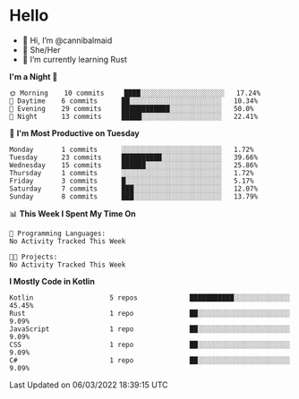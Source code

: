 # Hello
- 👋 Hi, I’m @cannibalmaid
- 👀 She/Her
- 🌱 I’m currently learning Rust

<!--START_SECTION:waka-->
**I'm a Night 🦉** 

```text
🌞 Morning    10 commits     ████░░░░░░░░░░░░░░░░░░░░░   17.24% 
🌆 Daytime    6 commits      ██░░░░░░░░░░░░░░░░░░░░░░░   10.34% 
🌃 Evening    29 commits     ████████████░░░░░░░░░░░░░   50.0% 
🌙 Night      13 commits     █████░░░░░░░░░░░░░░░░░░░░   22.41%

```
📅 **I'm Most Productive on Tuesday** 

```text
Monday       1 commits      ░░░░░░░░░░░░░░░░░░░░░░░░░   1.72% 
Tuesday      23 commits     ██████████░░░░░░░░░░░░░░░   39.66% 
Wednesday    15 commits     ██████░░░░░░░░░░░░░░░░░░░   25.86% 
Thursday     1 commits      ░░░░░░░░░░░░░░░░░░░░░░░░░   1.72% 
Friday       3 commits      █░░░░░░░░░░░░░░░░░░░░░░░░   5.17% 
Saturday     7 commits      ███░░░░░░░░░░░░░░░░░░░░░░   12.07% 
Sunday       8 commits      ███░░░░░░░░░░░░░░░░░░░░░░   13.79%

```


📊 **This Week I Spent My Time On** 

```text
💬 Programming Languages: 
No Activity Tracked This Week

🐱‍💻 Projects: 
No Activity Tracked This Week

```

**I Mostly Code in Kotlin** 

```text
Kotlin                   5 repos             ███████████░░░░░░░░░░░░░░   45.45% 
Rust                     1 repo              ██░░░░░░░░░░░░░░░░░░░░░░░   9.09% 
JavaScript               1 repo              ██░░░░░░░░░░░░░░░░░░░░░░░   9.09% 
CSS                      1 repo              ██░░░░░░░░░░░░░░░░░░░░░░░   9.09% 
C#                       1 repo              ██░░░░░░░░░░░░░░░░░░░░░░░   9.09%

```



 Last Updated on 06/03/2022 18:39:15 UTC
<!--END_SECTION:waka-->
